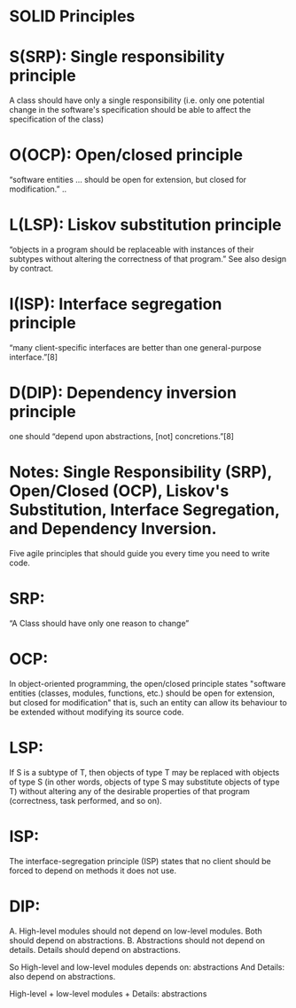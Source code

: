 # SOLID Principles

# S(SRP): Single responsibility principle
A class should have only a single responsibility (i.e. only one potential change in the software's specification should be able to affect the specification of the class)

# O(OCP): Open/closed principle
“software entities … should be open for extension, but closed for modification.” ..

# L(LSP): Liskov substitution principle
“objects in a program should be replaceable with instances of their subtypes without altering the correctness of that program.” See also design by contract.

# I(ISP): Interface segregation principle
“many client-specific interfaces are better than one general-purpose interface.”[8]

# D(DIP): Dependency inversion principle
one should “depend upon abstractions, [not] concretions.”[8]

# Notes: Single Responsibility (SRP), Open/Closed (OCP), Liskov's Substitution,  Interface Segregation, and Dependency Inversion. 
Five agile principles that should guide you every time you need to write code.






# SRP:
“A Class should have only one reason to change”

# OCP:
In object-oriented programming, the open/closed principle states "software entities (classes, modules, functions, etc.) should be open for extension, but closed for modification" that is, such an entity can allow its behaviour to be extended without modifying its source code.

# LSP:
If S is a subtype of T, then objects of type T may be replaced with objects of type S (in other words, objects of type S may substitute objects of type T) without altering any of the desirable properties of that program (correctness, task performed, and so on).

# ISP:
The interface-segregation principle (ISP) states that no client should be forced to depend on methods it does not use.

# DIP:
A. High-level modules should not depend on low-level modules. Both should depend on abstractions.
B. Abstractions should not depend on details. Details should depend on abstractions.

So High-level and low-level modules depends on: abstractions
And Details: also depend on abstractions.

High-level + low-level modules + Details: abstractions





